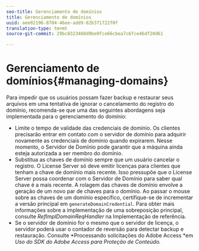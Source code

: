 ```yaml
---
seo-title: Gerenciamento de domínios
title: Gerenciamento de domínios
uuid: aee02196-8704-46ee-add9-82b371722f0f
translation-type: tm+mt
source-git-commit: 29bc8323460d9be0fce66cbea7c6fce46df20d61

---
```



# Gerenciamento de domínios{#managing-domains}

Para impedir que os usuários possam fazer backup e restaurar seus arquivos em uma tentativa de ignorar o cancelamento do registro do domínio, recomenda-se que uma das seguintes abordagens seja implementada para o gerenciamento do domínio:

* Limite o tempo de validade das credenciais de domínio. Os clientes precisarão entrar em contato com o servidor de domínio para adquirir novamente as credenciais de domínio quando expirarem. Nesse momento, o Servidor de Domínio pode garantir que a máquina ainda esteja autorizada a ser membro do domínio.
* Substitua as chaves de domínio sempre que um usuário cancelar o registro. O License Server só deve emitir licenças para clientes que tenham a chave de domínio mais recente. Isso pressupõe que o License Server possa coordenar com o Servidor de Domínio para saber qual chave é a mais recente. A rolagem das chaves de domínio envolve a geração de um novo par de chaves para o domínio. Ao passar o mouse sobre as chaves de um domínio específico, certifique-se de incrementar a versão principal em `generateDomainCredential`. Para obter mais informações sobre a implementação de uma sobreposição principal, consulte *RefImplDomainReqHandler* na Implementação de referência.
* Se o servidor de domínio for o mesmo que o servidor de licença, o servidor poderá usar o contador de reversão para detectar backup e restauração. Consulte *Processando solicitações do Adobe Access *em *Uso do SDK do Adobe Access para Proteção de Conteúdo.*

